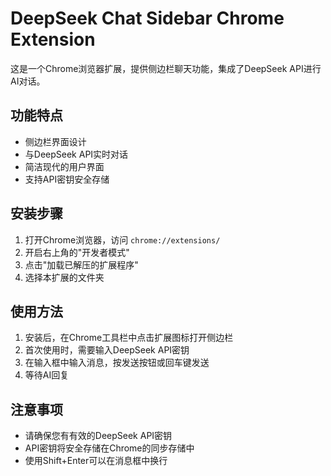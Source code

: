# DeepSeek Chat Sidebar Chrome Extension

这是一个Chrome浏览器扩展，提供侧边栏聊天功能，集成了DeepSeek API进行AI对话。

## 功能特点

- 侧边栏界面设计
- 与DeepSeek API实时对话
- 简洁现代的用户界面
- 支持API密钥安全存储

## 安装步骤

1. 打开Chrome浏览器，访问 `chrome://extensions/`
2. 开启右上角的"开发者模式"
3. 点击"加载已解压的扩展程序"
4. 选择本扩展的文件夹

## 使用方法

1. 安装后，在Chrome工具栏中点击扩展图标打开侧边栏
2. 首次使用时，需要输入DeepSeek API密钥
3. 在输入框中输入消息，按发送按钮或回车键发送
4. 等待AI回复

## 注意事项

- 请确保您有有效的DeepSeek API密钥
- API密钥将安全存储在Chrome的同步存储中
- 使用Shift+Enter可以在消息框中换行
